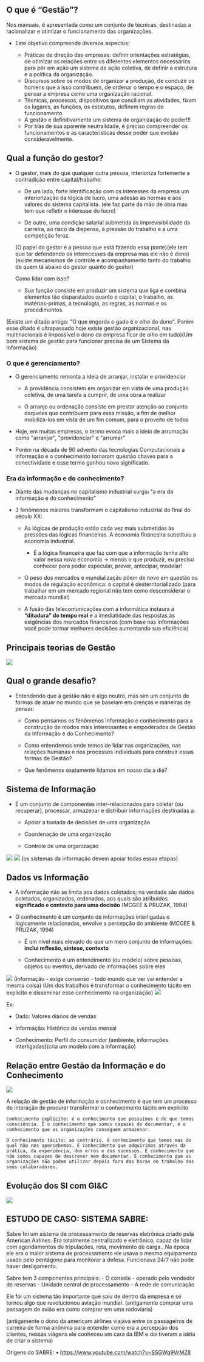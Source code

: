 
## O que é “Gestão”?

Nos manuais, é apresentada como um conjunto de técnicas, destinadas a racionalizar e otimizar o funcionamento das organizações.

- Este objetivo compreende diversos aspectos:

    - Práticas de direção das empresas: definir orientações estratégias, de otimizar as relações entre os diferentes elementos necessários para pôr em ação um sistema de ação coletiva, de definir a estrutura e a política da organização.
    - Discursos sobre os modos de organizar a produção, de conduzir os homens que a isso contribuem, de ordenar o tempo e o espaço, de pensar a empresa como uma organização racional.
    - Técnicas, processos, dispositivos que conciliam as atividades, fixam os lugares, as funções, os estatutos, definem regras de funcionamento.
    - A gestão é definitivamente um sistema de organização do poder!!!
    - Por trás de sua aparente neutralidade, é preciso compreender os funcionamentos e as características desse poder que evoluiu consideravelmente.

## Qual a função do gestor?

- O gestor, mais do que qualquer outra pessoa, interioriza fortemente a contradição entre capital/trabalho:

    - De um lado, forte identificação com os interesses da empresa um interiorização da lógica de lucro, uma adesão às normas e aos valores do sistema capitalista. (ele faz parte da mão de obra mas tem que refletir o interesse do lucro)

    - De outro, uma condição salarial submetida às imprevisibilidade da carreira, ao risco da dispensa, à pressão do trabalho e a uma competição feroz.

    (O papel do gestor é a pessoa que está fazendo essa ponte)(ele tem que tar defendendo os interecesses da empresa mas ele não é dono)(existe mecanismos de controle e acompanhamento tanto do trabalho de quem tá abaixo do gestor quanto do gestor)

	Como lidar com isso?

    - Sua função consiste em produzir um sistema que liga e combina elementos tão disparatados quanto o capital, o trabalho, as matérias-primas, a tecnologia, as regras, as normas e os procedimentos.

(Existe um ditado antigo: "O que engorda o gado é o olho do dono". Porém esse ditado é ultrapassado hoje existe gestão organizacional, nas multinacionais é impossível o dono da empresa ficar de olho em tudo)(Um bom sistema de gestão para funcionar precisa de um Sistema da Informação)
    
### O que é gerenciamento?

- O gerenciamento remonta a ideia de arranjar, instalar e providenciar

    - A providência consistem em organizar em vista de uma produção coletiva, de uma tarefa a cumprir, de uma obra a realizar

    - O arranjo ou ordenação consiste em prestar atenção ao conjunto daqueles que contribuem para essa missão, a fim de melhor mobilizá-los em vista de um fim comum, para o proveito de todos

- Hoje, em muitas empresas, o termo evoca mais a ideia de arrumação como "arranjar", "providenciar" e "arrumar"

- Porém na década de 90 advento das tecnologias Computacionais a informação e o conhecimento tornaram questão chaves para a conectividade e esse termo ganhou novo significado.

### Era da informação e do conhecimento?

- Diante das mudanças no capitalismo industrial surgiu "a era da informação e do conhecimento"

- 3 fenômenos maiores transformam o capitalismo industrial do final do século XX:

    - As lógicas de produção estão cada vez mais submetidas às pressões das lógicas financeiras. A economia financeira substituiu a economia industrial.
    
        - É a lógica financeira que faz com que a informação tenha alto valor nessa nova economia -> menos o que produzir, eu preciso conhecer para poder especular, prever, antecipar, modelar!

    - O peso dos mercados e mundialização  põem de novo em questão os modos de regulação econômica: o capital é desterritorializado (para trabalhar em um mercado regional não tem como desconsiderar o mercado mundial)

    - A fusão das telecomunicações com a informática instaura a **“ditadura” do tempo real** e a imediatidade das respostas às exigências dos mercados financeiros (com base nas informações você pode tormar melhores decisões aumentando sua eficiência)

## Principais teorias de Gestão

<img src="../.assets/teoGest.JPG">

## Qual o grande desafio?

- Entendendo que a gestão não é algo neutro, mas sim um conjunto de formas de atuar no mundo que se baseiam em crenças e maneiras de pensar:

    - Como pensamos os fenômenos informação e conhecimento para a construção de modos mais interessantes e empoderados de Gestão da Informação e do Conhecimento?

    - Como entendemos onde temos de lidar nas organizações, nas relações humanas e nos processos individuais para construir essas formas de Gestão?

    - Que fenômenos exatamente lidamos em nosso dia a dia?

## Sistema de Informação

- É um conjunto de componentes inter-relacionados para coletar (ou recuperar), processar, armazenar e distribuir informações destinadas a:

    - Apoiar a tomada de decisões de uma organização

    - Coordenação de uma organização

    - Controle de uma organização

<img src= "../.assets/si.JPG">

<img src= "../.assets/orgopes.JPG">
(os sistemas da informação devem apoiar todas essas etapas)

## Dados vs Informação

- A informação não se limita aos dados coletados; na verdade são dados coletados, organizados, ordenados, aos quais são atribuídos **significado e contexto para uma decisão** (MCGEE & PRUZAK, 1994)

- O conhecimento é um conjunto de informações interligadas e logicamente relacionadas, envolve a percepção do ambiente (MCGEE & PRUZAK, 1994)

    - É um nível mais elevado do que um mero conjunto de informações: **inclui reflexão, síntese, contexto**

    - Conhecimento é um entendimento (ou modelo) sobre pessoas, objetos ou eventos, derivado de informações sobre eles

<img src="../.assets/dados vs info.JPG">
(Informação - exige consenso - todo mundo que ver vai entender a mesma coisa)
(Um dos trabalhos é transformar o conhecimento tácito em explícito e disseminar esse conhecimento na organização)

<img src="../.assets/confinfodados.JPG">

Ex: 
- Dado: Valores diários de vendas

- Informação: Histórico de vendas mensal

- Conhecimento: Perfil do consumidor (ambiente, informações interligadas)(cria um modelo com a informação)


## Relação entre Gestão da Informação e do Conhecimento

<img src="../.assets/relação.JPG">

A relação de gestão de informação e conhecimento é que tem um processo de interação de procurar transformar o conhecimento tácito em explícito

```
Conhecimento explícito: é o conhecimento que possuímos e de que temos consciência. É o conhecimento que somos capazes de documentar, é o conhecimento que as organizações conseguem armazenar.

O conhecimento tácito: ao contrário, é conhecimento que temos mas do qual não nos apercebemos. É conhecimento que adquirimos através da prática, da experiência, dos erros e dos sucessos. É conhecimento que não somos capazes de descrever nem documentar. É conhecimento que as organizações não podem utilizar depois fora das horas de trabalho dos seus colaboradores.
```

## Evolução dos SI com GI&C

<img src="../.assets/evosi.JPG">


## ESTUDO DE CASO: SISTEMA SABRE:

Sabre foi um sistema de processamento de reservas eletrônica criado pela American Airlines. Era totalmente centralizado e eletrônico, capaz de lidar com agendamentos de tripulações, rota, movimento de carga...Na época ele era o maior sistema de processamento ele usava o mesmo equipamento usado pelo pentágono para monitorar a defesa. Funcionava 24/7 não pode haver desligamento.

Sabre tem 3 componentes principais:
    - O console - operado pelo vendedor de reservas
    - Unidade central de processamento
    - A rede de comunicação

Ele foi um sistema tão importante que saiu de dentro da empresa e se tornou algo que revolucionou aviação mundial. (antigamente comprar uma passagem de avião era como comprar em uma rodoviária)

(antigamente o dono da americam airlines viajava entre os passageiros de carreira de forma anônima para entender como era a percepção dos clientes, nessas viágens ele conheceu um cara da IBM e daí tiveram a idéia de criar o sistema)

Origens do SABRE: • https://www.youtube.com/watch?v=SSGWq9VrMZ8
